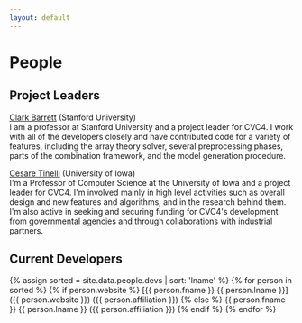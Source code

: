 ```yaml
---
layout: default
---
```


# People

## Project Leaders

[Clark Barrett](https://cs.stanford.edu/~barrett/) (Stanford University)<br />
I am a professor at Stanford University and a project leader for CVC4. I work
with all of the developers closely and have contributed code for a variety of
features, including the array theory solver, several preprocessing phases,
parts of the combination framework, and the model generation procedure.

[Cesare Tinelli](http://homepage.cs.uiowa.edu/~tinelli/) (University of Iowa)<br />
I'm a Professor of Computer Science at the University of Iowa and a project
leader for CVC4. I'm involved mainly in high level activities such as overall
design and new features and algorithms, and in the research behind them. I'm
also active in seeking and securing funding for CVC4's development from
governmental  agencies and through collaborations with industrial partners.

## Current Developers

{% assign sorted = site.data.people.devs | sort: 'lname' %}
{% for person in sorted %}
{% if person.website %}
[{{ person.fname }} {{ person.lname }}]({{ person.website }}) ({{ person.affiliation }})
{% else %}
{{ person.fname }} {{ person.lname }} ({{ person.affiliation }})
{% endif %}
{% endfor %}
